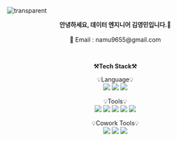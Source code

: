 ![transparent](https://capsule-render.vercel.app/api?type=transparent&fontColor=703ee5&text=YoungMinDE's%20GitHub%20&height=150&fontSize=60&desc=Welcome!&descAlignY=75&descAlign=60)   


<p align="center">
  <strong>안녕하세요, 데이터 엔지니어 김영민입니다.👋</strong><br></br>
     📧 Email : namu9655@gmail.com
</p>

<br>

<p align="center">
    <Strong>⚒️Tech Stack⚒️</Strong><br>
</p>

<p align="center" display="inline-block">
    💡Language💡 <br>
    <img src="https://img.shields.io/badge/Python-3776AB?style=for-the-badge&logo=Python&logoColor=white">
    <img src="https://img.shields.io/badge/mssql-CC2927?style=for-the-badge&logo=mysql&logoColor=white">
    <img src="https://img.shields.io/badge/mysql-4479A1?style=for-the-badge&logo=mysql&logoColor=white">
  
</p>

<p align="center" display="inline-block">
    💡Tools💡 <br>
    <img src="https://img.shields.io/badge/Tableau-E97627?style=for-the-badge&logo=Tableau&logoColor=white">
    <img src="https://img.shields.io/badge/powerbi-F2C811?style=for-the-badge&logo=Powerbi&logoColor=white">
    <img src="https://img.shields.io/badge/Looker-4285F4?style=for-the-badge&logo=Looker&logoColor=white">
    <img src="https://img.shields.io/badge/Azure-0078D4?style=for-the-badge&logo=Looker&logoColor=white">
    <img src="https://img.shields.io/badge/Amazon AWS-232F3E?style=for-the-badge&logo=Looker&logoColor=white">
  
</p>

<p align="center" display="inline-block">
    💡Cowork Tools💡 <br>
    <img src="https://img.shields.io/badge/Notion-000000?style=for-the-badge&logo=notion&logoColor=white">
    <img src="https://img.shields.io/badge/Confluence-172B4D?style=for-the-badge&logo=Confluence&logoColor=white">
    <img src="https://img.shields.io/badge/Slack-4A154B?style=for-the-badge&logo=slack&logoColor=white">

</p>
